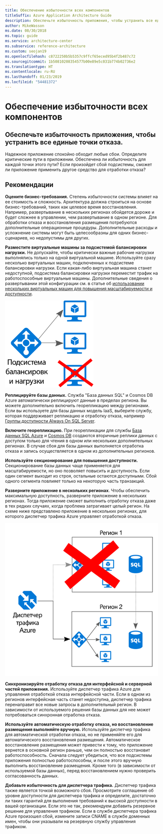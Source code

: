 ```yaml
---
title: Обеспечение избыточности всех компонентов
titleSuffix: Azure Application Architecture Guide
description: Обеспечьте избыточность приложения, чтобы устранить все единые точки отказа.
author: MikeWasson
ms.date: 08/30/2018
ms.topic: guide
ms.service: architecture-center
ms.subservice: reference-architecture
ms.custom: seojan19
ms.openlocfilehash: c8722250b5b5357c9ffcf65eced95b4f2b487c72
ms.sourcegitcommit: 1b50810208354577b00e89e5c031b774b02736e2
ms.translationtype: HT
ms.contentlocale: ru-RU
ms.lasthandoff: 01/23/2019
ms.locfileid: "54481372"
---
```

# <a name="make-all-things-redundant"></a>Обеспечение избыточности всех компонентов

## <a name="build-redundancy-into-your-application-to-avoid-having-single-points-of-failure"></a>Обеспечьте избыточность приложения, чтобы устранить все единые точки отказа.

Надежное приложение спокойно обходит любые сбои. Определите критические пути в приложении. Обеспечена ли избыточность для каждой точки этого пути? Если произойдет сбой подсистемы, сможет ли приложение применить другое средство для отработки отказа?

## <a name="recommendations"></a>Рекомендации

**Оцените бизнес-требования.** Степень избыточности системы влияет на ее стоимость и сложность. Архитектура должна строиться на основе бизнес-требований, таких как целевое время восстановления. Например, развертывание в нескольких регионах обойдется дороже и будет сложнее в управлении, чем развертывание в одном регионе. Для обработки отказа и восстановления размещения потребуются дополнительные операционные процедуры. Дополнительные расходы и усложнение системы могут быть целесообразны для одних бизнес-сценариев, но недопустимы для других.

**Разместите виртуальные машины за подсистемой балансировки нагрузки.** Не допускайте, чтобы критически важные рабочие нагрузки выполнялись только на одной виртуальной машине. Используйте сразу несколько виртуальных машин, подключенных к подсистеме балансировки нагрузки. Если какая-либо виртуальная машина станет недоступной, подсистема балансировки нагрузки переместит трафик на работоспособные виртуальные машины. Дополнительные сведения о развертывании этой конфигурации см. в статье об [использовании нескольких виртуальных машин для повышения масштабируемости и доступности][multi-vm-blueprint].

![Схема виртуальных машин с балансировкой нагрузки](./images/load-balancing.svg)

**Реплицируйте базы данных.** Служба "База данных SQL" и Cosmos DB Azure автоматически реплицируют данные в пределах региона. Вы можете дополнительно включить георепликацию между регионами. Если вы используете для базы данных модель IaaS, выберите службу, которая поддерживает репликацию и отработку отказа, например [Группы доступности Always On SQL Server][sql-always-on].

**Включите георепликацию.** При георепликации для службы [База данных SQL Azure][sql-geo-replication] и [Cosmos DB][cosmosdb-geo-replication] создаются вторичные реплики данных с доступом только для чтения в одном или нескольких дополнительных регионах. В случае сбоя для базы данных выполняется отработка отказа и запись осуществляется в одном из дополнительных регионов.

**Используйте секционирование для повышения доступности.** Секционирование базы данных чаще применяется для масштабируемости, но оно позволяет повысить и доступность. Если один сегмент выходит из строя, остальные остаются доступными. Сбой одного сегмента повлияет только на некоторую часть транзакций.

**Разверните приложение в нескольких регионах**. Чтобы обеспечить максимальную доступность, разверните приложение в нескольких регионах. Тогда приложение сможет выполнить отработку отказа даже в тех редких случаях, когда проблема затрагивает целый регион. На схеме ниже представлено приложение в нескольких регионах, для которого диспетчер трафика Azure управляет отработкой отказа.

![Схема отработки отказа с использованием диспетчера трафика Azure](./images/failover.svg)

**Синхронизируйте отработку отказа для интерфейсной и серверной частей приложения.** Используйте диспетчер трафика Azure для управления отработкой отказа интерфейсной части. Если в одном из регионов интерфейсная часть станет недоступна, диспетчер трафика перенаправит все новые запросы в дополнительный регион. В зависимости от используемого решения базы данных для нее может потребоваться синхронная отработка отказа.

**Используйте автоматическую отработку отказа, но восстановление размещения выполняйте вручную.** Используйте диспетчер трафика для автоматической отработки отказа, но не применяйте его для автоматического восстановления размещения. Автоматическое восстановление размещения может привести к тому, что приложение вернется в основной регион раньше, чем он полностью восстановит работоспособность. Сначала следует убедиться, что все подсистемы приложения полностью работоспособны, и после этого вручную выполнить восстановление размещения. Кроме того (в зависимости от используемой базы данных), перед восстановлением нужно проверить согласованность данных.

**Добавьте избыточность для диспетчера трафика.** Диспетчер трафика также является точкой возможного сбоя. Просмотрите соглашение об уровне доступности для диспетчера трафика и определите, достаточно ли таких гарантий для выполнения требований к высокой доступности в вашей организации. Если это не так, рекомендуем добавить резервное решение для управления трафиком. Если в службе диспетчера трафика Azure произошел сбой, измените записи CNAME в службе доменных имен, чтобы они указывали на резервную службу управления трафиком.

<!-- links -->

[multi-vm-blueprint]: ../../reference-architectures/virtual-machines-windows/multi-vm.md

[cassandra]: https://cassandra.apache.org/
[cosmosdb-geo-replication]: /azure/cosmos-db/distribute-data-globally
[sql-always-on]: https://msdn.microsoft.com/library/hh510230.aspx
[sql-geo-replication]: /azure/sql-database/sql-database-geo-replication-overview
